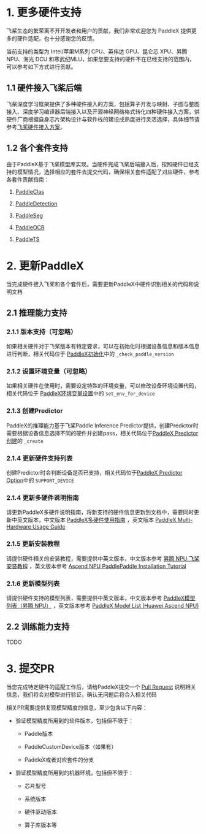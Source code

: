 # 1. 更多硬件支持

飞桨生态的繁荣离不开开发者和用户的贡献，我们非常欢迎您为 PaddleX 提供更多的硬件适配，也十分感谢您的反馈。

当前支持的类型为 Intel/苹果M系列 CPU、英伟达 GPU、昆仑芯 XPU、昇腾 NPU、海光 DCU 和寒武纪MLU，如果您要支持的硬件不在已经支持的范围内，可以参考如下方式进行贡献。

## 1.1 硬件接入飞桨后端

飞桨深度学习框架提供了多种硬件接入的方案，包括算子开发与映射、子图与整图接入、深度学习编译器后端接入以及开源神经网络格式转化四种硬件接入方案，供硬件厂商根据自身芯片架构设计与软件栈的建设成熟度进行灵活选择，具体细节请参考[飞桨硬件接入方案](https://www.paddlepaddle.org.cn/documentation/docs/zh/develop/dev_guides/custom_device_docs/index_cn.html)。

## 1.2 各个套件支持

由于PaddleX基于飞桨模型库实现。当硬件完成飞桨后端接入后，按照硬件已经支持的模型情况，选择相应的套件去提交代码，确保相关套件适配了对应硬件，参考各套件贡献指南：

1. [PaddleClas](https://github.com/PaddlePaddle/PaddleClas/tree/develop)

2. [PaddleDetection](https://github.com/PaddlePaddle/PaddleDetection/tree/develop)

3. [PaddleSeg](https://github.com/PaddlePaddle/PaddleSeg/tree/develop)

4. [PaddleOCR](https://github.com/PaddlePaddle/PaddleOCR/tree/develop)

5. [PaddleTS](https://github.com/PaddlePaddle/PaddleTS/tree/main)

# 2. 更新PaddleX

当完成硬件接入飞桨和各个套件后，需要更新PaddleX中硬件识别相关的代码和说明文档

## 2.1 推理能力支持

### 2.1.1 版本支持（可忽略）

如果相关硬件对于飞桨版本有特定要求，可以在初始化时根据设备信息和版本信息进行判断，相关代码位于 [PaddleX初始化](https://github.com/PaddlePaddle/PaddleX/blob/develop/paddlex/__init__.py)中的 `_check_paddle_version`

### 2.1.2 设置环境变量（可忽略）

如果相关硬件在使用时，需要设定特殊的环境变量，可以修改设备环境设置代码，相关代码位于 [PaddleX环境变量设置](https://github.com/PaddlePaddle/PaddleX/blob/develop/paddlex/utils/device.py)中的 `set_env_for_device`

### 2.1.3 创建Predictor

PaddleX的推理能力基于飞桨Paddle Inference Predictor提供，创建Predictor时需要根据设备信息选择不同的硬件并创建pass，相关代码位于[PaddleX Predictor创建](https://github.com/PaddlePaddle/PaddleX/blob/develop/paddlex/inference/components/paddle_predictor/predictor.py)的 `_create`

### 2.1.4 更新硬件支持列表

创建Predictor时会判断设备是否已支持，相关代码位于[PaddleX Predictor Option](https://github.com/PaddlePaddle/PaddleX/blob/develop/paddlex/inference/utils/pp_option.py)中的 `SUPPORT_DEVICE`

### 2.1.4 更新多硬件说明指南

请更新PaddleX多硬件说明指南，将新支持的硬件信息更新到文档中，需要同时更新中英文版本，中文版本 [PaddleX多硬件使用指南](https://github.com/PaddlePaddle/PaddleX/blob/develop/docs/other_devices_support/multi_devices_use_guide.md) ，英文版本 [PaddleX Multi-Hardware Usage Guide](https://github.com/PaddlePaddle/PaddleX/blob/develop/docs/other_devices_support/multi_devices_use_guide.en.md)

### 2.1.5 更新安装教程

请提供硬件相关的安装教程，需要提供中英文版本，中文版本参考 [昇腾 NPU 飞桨安装教程](https://github.com/PaddlePaddle/PaddleX/blob/develop/docs/other_devices_support/paddlepaddle_install_NPU.md) ，英文版本参考 [Ascend NPU PaddlePaddle Installation Tutorial](https://github.com/PaddlePaddle/PaddleX/blob/develop/docs/other_devices_support/paddlepaddle_install_NPU.en.md)

### 2.1.6 更新模型列表

请提供硬件支持的模型列表，需要提供中英文版本，中文版本参考 [PaddleX模型列表（昇腾 NPU）](https://github.com/PaddlePaddle/PaddleX/blob/develop/docs/support_list/model_list_npu.md) ，英文版本参考 [PaddleX Model List (Huawei Ascend NPU)](https://github.com/PaddlePaddle/PaddleX/blob/develop/docs/support_list/model_list_npu.en.md)

## 2.2 训练能力支持

TODO

# 3. 提交PR

当您完成特定硬件的适配工作后，请给PaddleX提交一个 [Pull Request](https://github.com/PaddlePaddle/PaddleX/pulls) 说明相关信息，我们将会对模型进行验证，确认无问题后将合入相关代码

相关PR需要提供复现模型精度的信息，至少包含以下内容：

* 验证模型精度所用到的软件版本，包括但不限于：

  * Paddle版本

  * PaddleCustomDevice版本（如果有）

  * PaddleX或者对应套件的分支

* 验证模型精度所用到的机器环境，包括但不限于：

  * 芯片型号

  * 系统版本

  * 硬件驱动版本

  * 算子库版本等
